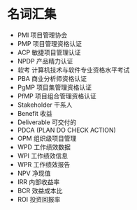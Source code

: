 # 名词汇集

- PMI  项目管理协会
- PMP  项目管理资格认证
- ACP  敏捷项目管理认证
- NPDP 产品精力认证
- 软考  计算机技术与软件专业资格水平考试
- PBA 商业分析师资格认证
- PgMP  项目集管理资格认证
- PfMP  项目组合管理资格认证
- Stakeholder  干系人
- Benefit 收益
- Deliverable 可交付的 
- PDCA (PLAN DO CHECK ACTION)
- OPM 组织级项目管理
- WPD 工作绩效数据
- WPI  工作绩效信息
- WPR  工作绩效报告
- NPV 净现值
- IRR 内部收益率
- BCR 效益成本比
- ROI 投资回报率